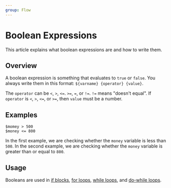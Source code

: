 ```yaml
---
group: Flow
---
```


# Boolean Expressions
This article explains what boolean expressions are and how to write them.

## Overview
A boolean expression is something that evaluates to `true` or `false`. You always write them in this format: `${varname} {operator} {value}`.

The `operator` can be `<`, `>`, `<=`. `>=`, `=`, or `!=`. `!=` means "doesn't equal".
If `operator` is `<`, `>`, `<=`, or `>=`, then `value` must be a number.

## Examples
```
$momey > 500
$money <= 800
```

In the first example, we are checking whether the `money` variable is less than `500`.
In the second example, we are checking whether the `money` variable is greater than or equal to `800`.

## Usage
Booleans are used in [if blocks](if-blocks), [for loops](for-loops), [while loops](while-loops), and [do-while loops](while-loops).
